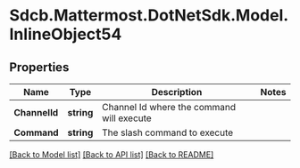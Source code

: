 # Sdcb.Mattermost.DotNetSdk.Model.InlineObject54
## Properties

Name | Type | Description | Notes
------------ | ------------- | ------------- | -------------
**ChannelId** | **string** | Channel Id where the command will execute | 
**Command** | **string** | The slash command to execute | 

[[Back to Model list]](../README.md#documentation-for-models) [[Back to API list]](../README.md#documentation-for-api-endpoints) [[Back to README]](../README.md)

